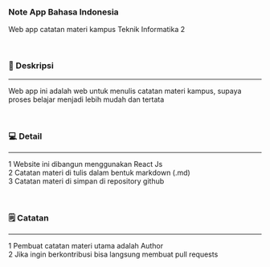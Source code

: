 ### Note App Bahasa Indonesia
Web app catatan materi kampus Teknik Informatika 2

<br/>

### 🚀 Deskripsi
---
Web app ini adalah web untuk menulis catatan materi kampus, supaya proses belajar menjadi lebih mudah dan tertata

<br/>

### 💻 Detail 
---
1 Website ini dibangun menggunakan React Js\
2 Catatan materi di tulis dalam bentuk markdown (.md)  
3 Catatan materi di simpan di repository github 

<br/>

### 🗒 Catatan
---
1 Pembuat catatan materi utama adalah Author\
2 Jika ingin berkontribusi bisa langsung membuat pull requests